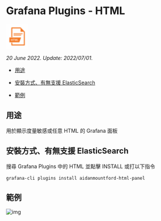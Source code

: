 # Grafana Plugins - HTML 

![img](HTML_icon.png)

*20 June 2022. Update: 2022/07/01.*

* [用途](#use)

* [安裝方式、有無支援 ElasticSearch](#install)

* [範例](#example)

<h2 id="use">用途</h2>

用於顯示度量敏感或任意 HTML 的 Grafana 面板

<h2 id="install">安裝方式、有無支援 ElasticSearch</h2>

搜尋 Grafana Plugins 中的 HTML 並點擊 INSTALL 或打以下指令

    grafana-cli plugins install aidanmountford-html-panel

<h2 id="example">範例</h2>

![img](AJAX.png)

